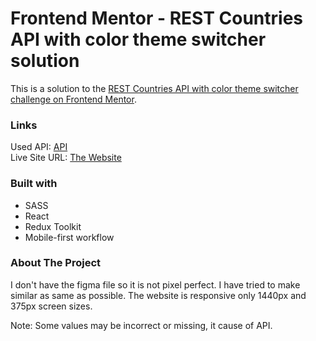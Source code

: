 # Frontend Mentor - REST Countries API with color theme switcher solution

This is a solution to the [REST Countries API with color theme switcher challenge on Frontend Mentor](https://www.frontendmentor.io/challenges/rest-countries-api-with-color-theme-switcher-5cacc469fec04111f7b848ca).

### Links

Used API: [API](https://restcountries.com)\
Live Site URL: [The Website](https://country-api-5039.netlify.app/)

### Built with

- SASS
- React
- Redux Toolkit
- Mobile-first workflow

### About The Project

I don't have the figma file so it is not pixel perfect. I have tried to make similar as same as possible. The website is responsive only 1440px and 375px screen sizes.

Note: Some values may be incorrect or missing, it cause of API.
